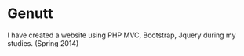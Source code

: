 # Genutt

I have created a website using PHP MVC, Bootstrap, Jquery during my studies. (Spring 2014)
